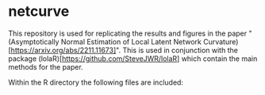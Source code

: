 # netcurve


This repository is used for replicating the results and figures in the paper "(Asymptotically Normal Estimation of Local Latent Network Curvature)[https://arxiv.org/abs/2211.11673]".  This is used in conjunction with the package (lolaR)[https://github.com/SteveJWR/lolaR] which contain the main methods for the paper. 


Within the R directory the following files are included: 



